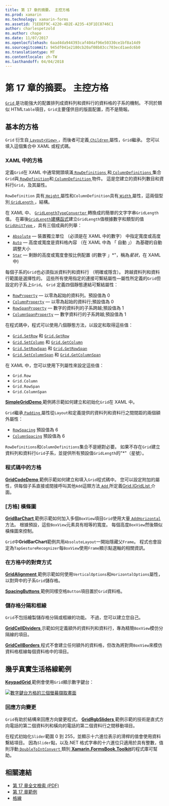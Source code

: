 ```yaml
---
title: 第 17 章的摘要。 主控方格
ms.prod: xamarin
ms.technology: xamarin-forms
ms.assetid: 71EDEF9C-4220-4D2E-A235-43F1EC8746C1
author: charlespetzold
ms.author: chape
ms.date: 11/07/2017
ms.openlocfilehash: 6aad4da944393caf404af96e50330ce1bf8a14d9
ms.sourcegitcommit: 945df041e2180cb20af08b83cc703ecd1aedc6b0
ms.translationtype: MT
ms.contentlocale: zh-TW
ms.lasthandoff: 04/04/2018
---
```

# <a name="summary-of-chapter-17-mastering-the-grid"></a>第 17 章的摘要。 主控方格

[ `Grid` ](https://developer.xamarin.com/api/type/Xamarin.Forms.Grid/)是功能強大的配置排列成資料列和資料行的資料格的子系的機制。 不同於類似 HTML`table`項目，`Grid`主要僅供目的版面配置，而不是簡報。

## <a name="the-basic-grid"></a>基本的方格

`Grid` 衍生自[ `Layout<View>` ](https://developer.xamarin.com/api/type/Xamarin.Forms.Layout%3CT%3E/)，而後者可定義[ `Children` ](https://developer.xamarin.com/api/property/Xamarin.Forms.Layout%3CT%3E.Children/)屬性，`Grid`繼承。 您可以填入這個集合中 XAML 或程式碼。

### <a name="the-grid-in-xaml"></a>XAML 中的方格

定義`Grid`在 XAML 中通常開頭填滿[ `RowDefinitions` ](https://developer.xamarin.com/api/property/Xamarin.Forms.Grid.RowDefinitions/)和[ `ColumnDefinitions` ](https://developer.xamarin.com/api/property/Xamarin.Forms.Grid.ColumnDefinitions/)集合`Grid`與[ `RowDefinition`](https://developer.xamarin.com/api/type/Xamarin.Forms.RowDefinition/)和[ `ColumnDefinition` ](https://developer.xamarin.com/api/type/Xamarin.Forms.ColumnDefinition/)物件。 這是您建立的資料列數目和資料行`Grid`，及其屬性。

`RowDefinition` 具有[ `Height` ](https://developer.xamarin.com/api/property/Xamarin.Forms.RowDefinition.Height/)屬性和`ColumnDefinition`具有[ `Width` ](https://developer.xamarin.com/api/property/Xamarin.Forms.ColumnDefinition.Width/)屬性，這兩個型別[ `GridLength` ](https://developer.xamarin.com/api/type/Xamarin.Forms.GridLength/)，結構。

在 XAML 中、 [ `GridLengthTypeConverter` ](https://developer.xamarin.com/api/type/Xamarin.Forms.GridLengthTypeConverter/)轉換成的簡單的文字字串`GridLength`值。 在幕後[`GridLength`建構函式](https://developer.xamarin.com/api/constructor/Xamarin.Forms.GridLength.GridLength/p/System.Double/Xamarin.Forms.GridUnitType/)建立`GridLength`值根據數字和類型的值[ `GridUnitType` ](https://developer.xamarin.com/api/type/Xamarin.Forms.GridUnitType/)，具有三個成員的列舉：

- [`Absolute`](https://developer.xamarin.com/api/field/Xamarin.Forms.GridUnitType.Absolute/) &mdash; 裝置獨立單位 （必須是在 XAML 中的數字） 中指定寬度或高度
- [`Auto`](https://developer.xamarin.com/api/field/Xamarin.Forms.GridUnitType.Auto/) &mdash; 高度或寬度是資料格內容 （在 XAML 中為 「 自動 」） 為基礎的自動調整大小
- [`Star`](https://developer.xamarin.com/api/field/Xamarin.Forms.GridUnitType.Star/) &mdash; 剩餘的高度或寬度會按比例配置 (的數字 」\*"，稱為*星狀*，在 XAML 中)

每個子系的`Grid`也必須指派資料列和資料行 （明確或隱含）。 跨越資料列和資料行範圍是選擇性的。 這些所有使用指定的連接可繫結屬性&mdash;屬性所定義的`Grid`但設定的子系上`Grid`。 `Grid` 定義四個靜態連結可繫結屬性：

- [`RowProperty`](https://developer.xamarin.com/api/field/Xamarin.Forms.Grid.RowProperty/) &mdash; 以零為起始的資料列。預設值為 0
- [`ColumnProperty`](https://developer.xamarin.com/api/field/Xamarin.Forms.Grid.ColumnProperty/) &mdash; 以零為起始的資料行;預設值為 0
- [`RowSpanProperty`](https://developer.xamarin.com/api/field/Xamarin.Forms.Grid.RowSpanProperty/) &mdash; 數字的資料列的子系跨越;預設值為 1
- [`ColumnSpanProperty`](https://developer.xamarin.com/api/field/Xamarin.Forms.Grid.ColumnSpanProperty/) &mdash; 數字資料行的子系跨越;預設值為 1

在程式碼中，程式可以使用八個靜態方法，以設定和取得這些值：

- [`Grid.SetRow`](https://developer.xamarin.com/api/member/Xamarin.Forms.Grid.SetRow/p/Xamarin.Forms.BindableObject/System.Int32/) 和 [`Grid.GetRow`](https://developer.xamarin.com/api/member/Xamarin.Forms.Grid.GetRow/p/Xamarin.Forms.BindableObject/)
- [`Grid.SetColumn`](https://developer.xamarin.com/api/member/Xamarin.Forms.Grid.SetColumn/p/Xamarin.Forms.BindableObject/System.Int32/) 和 [`Grid.GetColumn`](https://developer.xamarin.com/api/member/Xamarin.Forms.Grid.GetColumn/p/Xamarin.Forms.BindableObject/)
- [`Grid.SetRowSpan`](https://developer.xamarin.com/api/member/Xamarin.Forms.Grid.SetRowSpan/p/Xamarin.Forms.BindableObject/System.Int32/) 和 [`Grid.GetRowSpan`](https://developer.xamarin.com/api/member/Xamarin.Forms.Grid.GetRowSpan/p/Xamarin.Forms.BindableObject/)
- [`Grid.SetColumnSpan`](https://developer.xamarin.com/api/member/Xamarin.Forms.Grid.SetColumnSpan/p/Xamarin.Forms.BindableObject/System.Int32/) 和 [`Grid.GetColumnSpan`](https://developer.xamarin.com/api/member/Xamarin.Forms.Grid.GetColumnSpan/p/Xamarin.Forms.BindableObject/)

在 XAML 中，您可以使用下列屬性來設定這些值：

- `Grid.Row`
- `Grid.Column`
- `Grid.RowSpan`
- `Grid.ColumnSpan`

[ **SimpleGridDemo** ](https://github.com/xamarin/xamarin-forms-book-samples/tree/master/Chapter17/SimpleGridDemo)範例將示範如何建立和初始化`Grid`在 XAML 中。

`Grid`繼承[ `Padding` ](https://developer.xamarin.com/api/property/Xamarin.Forms.Layout.Padding/)屬性從`Layout`和定義提供的資料列和資料行之間間距的兩個額外屬性：

- [`RowSpacing`](https://developer.xamarin.com/api/property/Xamarin.Forms.Grid.RowSpacing/) 預設值為 6
- [`ColumnSpacing`](https://developer.xamarin.com/api/property/Xamarin.Forms.Grid.ColumnSpacing/) 預設值為 6

`RowDefinitions`和`ColumnDefinitions`集合不是絕對必要。 如果不存在`Grid`建立資料列和資料行`Grid`子系，並提供所有預設值`GridLength`的"\*"（星號）。

### <a name="the-grid-in-code"></a>程式碼中的方格

[ **GridCodeDemo** ](https://github.com/xamarin/xamarin-forms-book-samples/tree/master/Chapter17/GridCodeDemo)範例示範如何建立和填入`Grid`程式碼中。 您可以設定附加的屬性，供每個子系直接或間接呼叫其他`Add`這類方法[ `Add` ](https://developer.xamarin.com/api/member/Xamarin.Forms.Grid+IGridList%3CT%3E.Add/p/Xamarin.Forms.View/System.Int32/System.Int32/System.Int32/System.Int32/)所定義[Grid.IGridList<T> ](https://developer.xamarin.com/api/type/Xamarin.Forms.Grid+IGridList%3CT%3E/)介面。

### <a name="the-grid-bar-chart"></a>[方格] 橫條圖

[ **GridBarChart** ](https://github.com/xamarin/xamarin-forms-book-samples/tree/master/Chapter17/GridBarChart)範例示範如何加入多個`BoxView`項目`Grid`使用大量[ `AddHorizontal` ](https://developer.xamarin.com/api/member/Xamarin.Forms.Grid+IGridList%3CT%3E.AddHorizontal/p/System.Collections.Generic.IEnumerable%7BXamarin.Forms.View%7D/)方法。 根據預設，這些`BoxView`元素具有相等的寬度。 每個高度`BoxView`然後類似橫條圖來控制。

`Grid`中**GridBarChart**範例共用`AbsoluteLayout`一開始隱藏父`Frame`。 程式也會設定為`TapGestureRecognizer`每`BoxView`使用`Frame`顯示點選軸的相關資訊。

### <a name="alignment-in-the-grid"></a>在方格中的對齊方式

[ **GridAlignment** ](https://github.com/xamarin/xamarin-forms-book-samples/tree/master/Chapter17/GridAlignment)範例示範如何使用`VerticalOptions`和`HorizontalOptions`屬性，以對齊中的子系`Grid`儲存格。

[ **SpacingButtons** ](https://github.com/xamarin/xamarin-forms-book-samples/tree/master/Chapter17/SpacingButtons)範例同樣空格`Button`項目置於`Grid`資料格。

### <a name="cell-dividers-and-borders"></a>儲存格分隔和框線

`Grid`不包括繪製儲存格分隔或框線的功能。 不過，您可以建立您自己。

[ **GridCellDividers** ](https://github.com/xamarin/xamarin-forms-book-samples/tree/master/Chapter17/GridCellDividers)示範如何定義額外的資料列和資料行，專為精簡`BoxView`模仿分隔線的項目。

[ **GridCellBorders** ](https://github.com/xamarin/xamarin-forms-book-samples/tree/master/Chapter17/GridCellBorders)程式不會建立任何額外的資料格，但改為將對齊`BoxView`來模仿資料格框線每個資料格中的項目。

## <a name="almost-real-life-grid-examples"></a>幾乎真實生活格線範例

[ **KeypadGrid** ](https://github.com/xamarin/xamarin-forms-book-samples/tree/master/Chapter17/KeypadGrid)範例會使用`Grid`顯示數字鍵台：

[![數字鍵台方格的三個螢幕擷取畫面](images/ch17fg12-small.png "字鍵台方格")](images/ch17fg12-large.png#lightbox "字鍵台方格")

### <a name="responding-to-orientation-changes"></a>回應方向變更

`Grid`有助於結構來回應方向變更程式。 [ **GridRgbSliders** ](https://github.com/xamarin/xamarin-forms-book-samples/tree/master/Chapter17/GridRgbSliders)範例示範的技術是直式方向電話的第二個資料列和橫向的電話的第二個資料行之間移動項目。

在程式初始化`Slider`範圍 0 到 255，並顯示十六進位表示的滑桿的值會使用資料繫結項目。 因為`Slider`點，以及.NET 格式字串的十六進位只適用於具有整數，值則浮動[ `DoubleToIntConvert` ](https://github.com/xamarin/xamarin-forms-book-samples/blob/master/Libraries/Xamarin.FormsBook.Toolkit/Xamarin.FormsBook.Toolkit/DoubleToIntConverter.cs)類別[ **Xamarin.FormsBook.Toolkit**](https://github.com/xamarin/xamarin-forms-book-samples/tree/master/Libraries/Xamarin.FormsBook.Toolkit)的程式庫可幫助。



## <a name="related-links"></a>相關連結

- [第 17 章全文檢索 (PDF)](https://download.xamarin.com/developer/xamarin-forms-book/XamarinFormsBook-Ch17-Apr2016.pdf)
- [第 17 章範例](https://github.com/xamarin/xamarin-forms-book-samples/tree/master/Chapter17)
- [格線](~/xamarin-forms/user-interface/layouts/grid.md)
